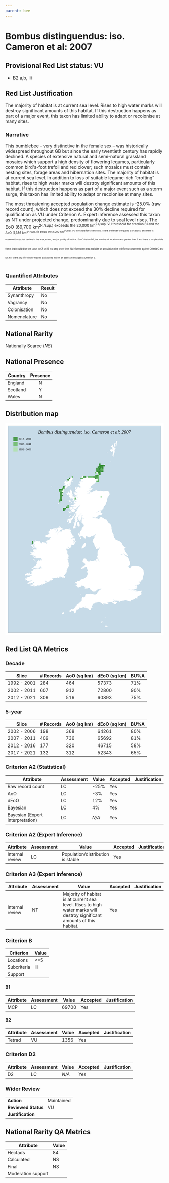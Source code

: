 ```yaml
---
parent: bee
---
```


# Bombus distinguendus: iso. Cameron et al: 2007

## Provisional Red List status: VU
- B2 a,b, iii

## Red List Justification
The majority of habitat is at current sea level. Rises to high water marks will destroy significant amounts of this habitat. If this destruction happens as part of a major event, this taxon has limited ability to adapt or recolonise at many sites.
### Narrative
This bumblebee – very distinctive in the female sex – was historically widespread throughout GB but since the early twentieth century has rapidly declined. A species of extensive natural and semi-natural grassland mosaics which support a high density of flowering legumes, particularly common bird's-foot trefoil and red clover; such mosaics must contain nesting sites, forage areas and hibernation sites. The majority of habitat is at current sea level. In addition to loss of suitable legume-rich “crofting” habitat, rises to high water marks will destroy significant amounts of this habitat. If this destruction happens as part of a major event such as a storm surge, this taxon has limited ability to adapt or recolonise at many sites.

The most threatening accepted population change estimate is -25.0% (raw record count), which does not exceed the 30% decline required for qualification as VU under Criterion A. Expert inference assessed this taxon as NT under projected change, predominantly due to seal level rises. The EoO (69,700 km<sup>2</sup.) exceeds the 20,000 km<sup>2</sup. VU threshold for criterion B1 and the AoO (1,356 km<sup>2</sup.) is below the 2,000 km<sup>2</sup. VU threshold for criterion B2. There are fewer or equal to 5 locations, and there is observed/projected decline in the area, extent, and/or quality of habitat. For Criterion D2, the number of locations was greater than 5 and there is no plausible threat that could drive the taxon to CR or RE in a very short time. No information was available on population size to inform assessments against Criteria C and D1; nor were any life-history models available to inform an assessment against Criterion E.
### Quantified Attributes
|Attribute|Result|
|---|---|
|Synanthropy|No|
|Vagrancy|No|
|Colonisation|No|
|Nomenclature|No|


## National Rarity
Nationally Scarce (*NS*)

## National Presence
|Country|Presence
|---|:-:|
|England|N|
|Scotland|Y|
|Wales|N|


## Distribution map
![](../map/539.svg)

## Red List QA Metrics
### Decade
| Slice | # Records | AoO (sq km) | dEoO (sq km) |BU%A |
|---|---|---|---|---|
|1992 - 2001|284|464|57373|71%|
|2002 - 2011|607|912|72800|90%|
|2012 - 2021|309|516|60893|75%|
### 5-year
| Slice | # Records | AoO (sq km) | dEoO (sq km) |BU%A |
|---|---|---|---|---|
|2002 - 2006|198|368|64261|80%|
|2007 - 2011|409|736|65692|81%|
|2012 - 2016|177|320|46715|58%|
|2017 - 2021|132|312|52343|65%|
### Criterion A2 (Statistical)
|Attribute|Assessment|Value|Accepted|Justification
|---|---|---|---|---|
|Raw record count|LC|-25%|Yes||
|AoO|LC|-3%|Yes||
|dEoO|LC|12%|Yes||
|Bayesian|LC|4%|Yes||
|Bayesian (Expert interpretation)|LC|*N/A*|Yes||
### Criterion A2 (Expert Inference)
|Attribute|Assessment|Value|Accepted|Justification
|---|---|---|---|---|
|Internal review|LC|Population/distribution is stable|Yes||
### Criterion A3 (Expert Inference)
|Attribute|Assessment|Value|Accepted|Justification
|---|---|---|---|---|
|Internal review|NT|Majority of habitat is at current sea level. Rises to high water marks will destroy significant amounts of this habitat.|Yes||
### Criterion B
|Criterion| Value|
|---|---|
|Locations|<=5|
|Subcriteria|iii|
|Support||
#### B1
|Attribute|Assessment|Value|Accepted|Justification
|---|---|---|---|---|
|MCP|LC|69700|Yes||
#### B2
|Attribute|Assessment|Value|Accepted|Justification
|---|---|---|---|---|
|Tetrad|VU|1356|Yes||
### Criterion D2
|Attribute|Assessment|Value|Accepted|Justification
|---|---|---|---|---|
|D2|LC|*N/A*|Yes||
### Wider Review
|  |  |
|---|---|
|**Action**|Maintained|
|**Reviewed Status**|VU|
|**Justification**||


## National Rarity QA Metrics
|Attribute|Value|
|---|---|
|Hectads|84|
|Calculated|NS|
|Final|NS|
|Moderation support||


